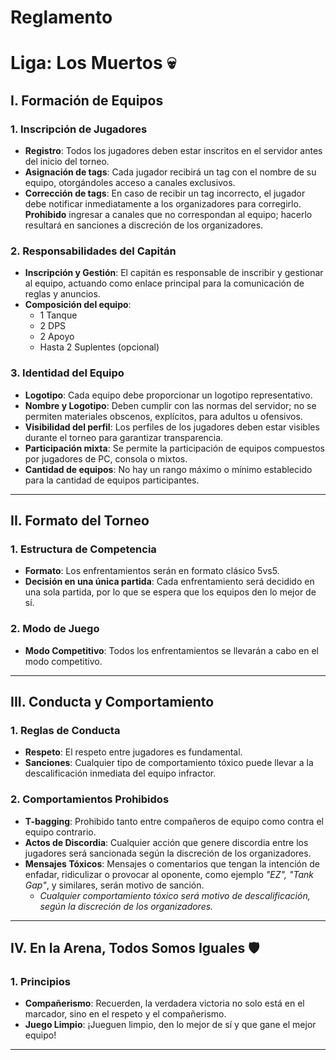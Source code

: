 # Reglamento
# Liga: Los Muertos 💀

## **I. Formación de Equipos**

### 1. **Inscripción de Jugadores**
   - **Registro**: Todos los jugadores deben estar inscritos en el servidor antes del inicio del torneo.  
   - **Asignación de tags**: Cada jugador recibirá un tag con el nombre de su equipo, otorgándoles acceso a canales exclusivos.  
   - **Corrección de tags**: En caso de recibir un tag incorrecto, el jugador debe notificar inmediatamente a los organizadores para corregirlo. **Prohibido** ingresar a canales que no correspondan al equipo; hacerlo resultará en sanciones a discreción de los organizadores.

### 2. **Responsabilidades del Capitán**
   - **Inscripción y Gestión**: El capitán es responsable de inscribir y gestionar al equipo, actuando como enlace principal para la comunicación de reglas y anuncios.  
   - **Composición del equipo**:  
      - 1 Tanque  
      - 2 DPS  
      - 2 Apoyo  
      - Hasta 2 Suplentes (opcional)

### 3. **Identidad del Equipo**
   - **Logotipo**: Cada equipo debe proporcionar un logotipo representativo.  
   - **Nombre y Logotipo**: Deben cumplir con las normas del servidor; no se permiten materiales obscenos, explícitos, para adultos u ofensivos.  
   - **Visibilidad del perfil**: Los perfiles de los jugadores deben estar visibles durante el torneo para garantizar transparencia.  
   - **Participación mixta**: Se permite la participación de equipos compuestos por jugadores de PC, consola o mixtos.  
   - **Cantidad de equipos**: No hay un rango máximo o mínimo establecido para la cantidad de equipos participantes.

- - - - 

## **II. Formato del Torneo**

### 1. **Estructura de Competencia**
   - **Formato**: Los enfrentamientos serán en formato clásico 5vs5.  
   - **Decisión en una única partida**: Cada enfrentamiento será decidido en una sola partida, por lo que se espera que los equipos den lo mejor de sí.

### 2. **Modo de Juego**
   - **Modo Competitivo**: Todos los enfrentamientos se llevarán a cabo en el modo competitivo.

- - - - 

## **III. Conducta y Comportamiento**

### 1. **Reglas de Conducta**
   - **Respeto**: El respeto entre jugadores es fundamental.  
   - **Sanciones**: Cualquier tipo de comportamiento tóxico puede llevar a la descalificación inmediata del equipo infractor.

### 2. **Comportamientos Prohibidos**
   - **T-bagging**: Prohibido tanto entre compañeros de equipo como contra el equipo contrario.  
   - **Actos de Discordia**: Cualquier acción que genere discordia entre los jugadores será sancionada según la discreción de los organizadores.
   - **Mensajes Tóxicos**: Mensajes o comentarios que tengan la intención de enfadar, ridiculizar o provocar al oponente, como ejemplo *"EZ", "Tank Gap"*, y similares, serán motivo de sanción.
       - *Cualquier comportamiento tóxico será motivo de descalificación, según la discreción de los organizadores.*


- - - - 

## **IV. En la Arena, Todos Somos Iguales 🛡️**

### 1. **Principios**
   - **Compañerismo**: Recuerden, la verdadera victoria no solo está en el marcador, sino en el respeto y el compañerismo.  
   - **Juego Limpio**: ¡Jueguen limpio, den lo mejor de sí y que gane el mejor equipo!

---